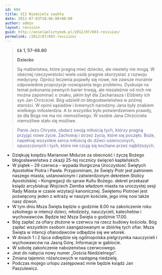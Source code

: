 ```yaml
---
id: 604
title: XII Niedziela zwykła
date: 2012-07-03T18:06:08+00:00
author: admin
layout: revision
guid: http://anielaolsztynek.pl/2012/07/603-revision/
permalink: /2012/07/603-revision/
---
```

> **Łk 1, 57-66.80**
> 
> **Dziecko**
> 
> Są małżeństwa, które pragną mieć dziecko, ale niestety nie mogą. W obecnej rzeczywistości wiele osób pragnie skorzystać z rozwoju medycyny. Oprócz leczenia pojawiły się nowe, nie zawsze moralnie odpowiednie propozycje rozwiązania tego problemu. Dyskusje na temat pokonania pewnych barier trwają, ale niezależnie od nich nie można zapominać o znaku, jakim był dla Zachariasza i Elżbiety ich syn Jan Chrzciciel. Bóg udzielił im błogosławieństwa w późnej starości. W opinii sąsiadów i krewnych narodziny Jana były znakiem wielkiego miłosierdzia. A to wszystko było potwierdzeniem prawdy, że dla Boga nie ma nic niemożliwego. W osobie Jana Chrzciciela niemożliwe stało się możliwe.

> <span style="color: #666699;">Panie Jezu Chryste, obdarz swoją miłością tych, którzy pragną przyjąć nowe życie. Zachowaj i strzeż życia, które się poczęło. Boże, napełniaj wszystkie serca miłością do dzieci osieroconych, opuszczonych i tych, które nie czują się kochane przez najbliższych.</span>

> 
  * Dziękuję księdzu Marianowi Midurze za obecność i życzę Bożego błogosławieństwa z okazji 25-tej rocznicy święceń kapłańskich.
  * W piątek &#8211; 29 czerwca &#8211; wypada liturgiczna Uroczystość Świętych Apostołów Piotra i Pawła. Przypominam, że Święty Piotr jest patronem naszego miasta, ustanowionym i zatwierdzonym dekretem Stolicy Apostolskiej &#8211; Kongregacji do spraw Kultu Bożego. dekret przekazał ksiądz arcybiskup Wojciech Ziemba władzom miasta na uroczystej sesji Rady Miasta w czasie wizytacji kanonicznej. Świętemu Piotrowi jest poświęcony jeden z witraży w naszym kościele, jego imię nosi także nasz dzwon.
  * W tym dniu Msza Święta będzie o godzinie 8.00 na zakończenie roku szkolnego w intencji dzieci, młodzieży, nauczycieli, katechetów i wychowawców. Będzie też Msza Święta o godzinie 17.00.
  * Bóg zapłać za ofiary złożone w czerwcu na rzecz budowy kościoła. Bóg zapłać wszystkim osobom zaangażowanym w zbiórkę tych ofiar. Msza Święta w intencji ofiarodawców odbędzie się we wtorek.
  * W dniach 1 i 2 lipca odbędzie się ogólnopolska pielgrzymka nauczycieli i wychowawców na Jasną Górę. Informacje w gablocie.
  * W sobotę zakończenie nabożeństwa czerwcowego.
  * Jest do nabycia nowy numer &#8222;Gościa Niedzielnego&#8221;.
  * Zmiana tajemnic różańcowych w następną niedzielę.
  * Podczas mojego urlopu zastępować mnie będzie ksiądz Jan Paszulewicz.

<span style="color: #666699;"><br /> </span>